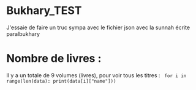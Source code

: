# Bukhary_TEST
J'essaie de faire un truc sympa avec le fichier json avec la sunnah écrite paralbukhary 
# Nombre de livres :
Il y a un totale de 9 volumes (livres), pour voir tous les titres : 
<code>
for i in range(len(data):
        print(data[i]["name"]))
</code>